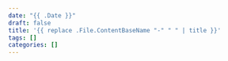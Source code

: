 ```yaml
---
date: "{{ .Date }}"
draft: false
title: '{{ replace .File.ContentBaseName "-" " " | title }}'
tags: []
categories: []
---
```

